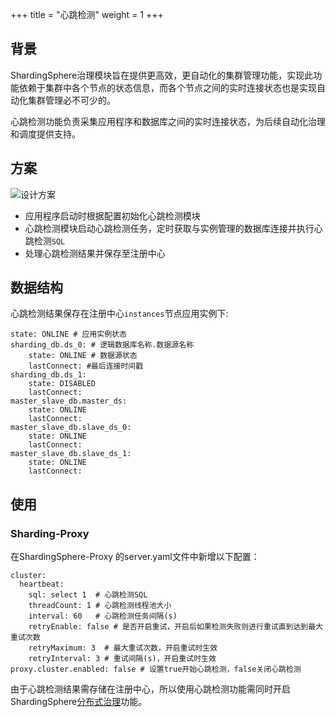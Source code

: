 +++
title = "心跳检测"
weight = 1
+++

## 背景

ShardingSphere治理模块旨在提供更高效，更自动化的集群管理功能，实现此功能依赖于集群中各个节点的状态信息，而各个节点之间的实时连接状态也是实现自动化集群管理必不可少的。

心跳检测功能负责采集应用程序和数据库之间的实时连接状态，为后续自动化治理和调度提供支持。

## 方案

![设计方案](https://shardingsphere.apache.org/document/current/img/control-panel/cluster/heartbeat.png)

- 应用程序启动时根据配置初始化心跳检测模块
- 心跳检测模块启动心跳检测任务，定时获取与实例管理的数据库连接并执行心跳检测`SQL`
- 处理心跳检测结果并保存至注册中心

## 数据结构

心跳检测结果保存在注册中心`instances`节点应用实例下:
```
state: ONLINE # 应用实例状态
sharding_db.ds_0: # 逻辑数据库名称.数据源名称
	state: ONLINE # 数据源状态
	lastConnect: #最后连接时间戳
sharding_db.ds_1:
	state: DISABLED
	lastConnect:	
master_slave_db.master_ds:
	state: ONLINE
	lastConnect:	
master_slave_db.slave_ds_0:
	state: ONLINE
	lastConnect:	
master_slave_db.slave_ds_1:
	state: ONLINE
	lastConnect:	
```

## 使用

### Sharding-Proxy

在ShardingSphere-Proxy 的server.yaml文件中新增以下配置：
```
cluster:
  heartbeat:
    sql: select 1  # 心跳检测SQL
    threadCount: 1 # 心跳检测线程池大小
    interval: 60   # 心跳检测任务间隔(s)
    retryEnable: false # 是否开启重试，开启后如果检测失败则进行重试直到达到最大重试次数
    retryMaximum: 3  # 最大重试次数，开启重试时生效
    retryInterval: 3 # 重试间隔(s)，开启重试时生效
proxy.cluster.enabled: false # 设置true开始心跳检测，false关闭心跳检测
```

由于心跳检测结果需存储在注册中心，所以使用心跳检测功能需同时开启ShardingSphere[分布式治理](/cn/features/governance/management/)功能。
